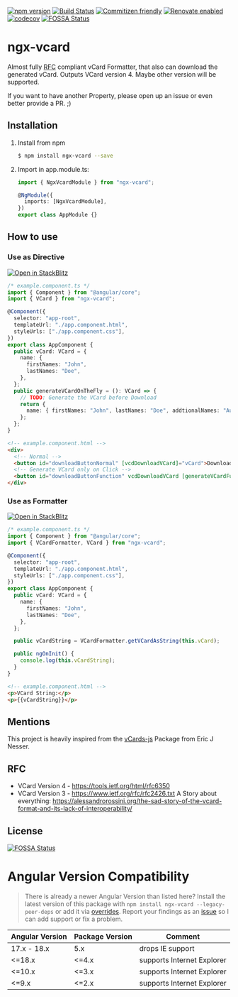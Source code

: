 [![npm version](https://badge.fury.io/js/ngx-vcard.svg)](https://badge.fury.io/js/ngx-vcard)
[![Build Status](https://dev.azure.com/DanielHabenicht/ngx-vcard/_apis/build/status/DanielHabenicht.ngx-vcard?branchName=master)](https://dev.azure.com/DanielHabenicht/ngx-vcard/_build/latest?definitionId=2&branchName=master)
[![Commitizen friendly](https://img.shields.io/badge/commitizen-friendly-brightgreen.svg)](http://commitizen.github.io/cz-cli/)
[![Renovate enabled](https://img.shields.io/badge/renovate-enabled-brightgreen.svg)](https://renovatebot.com/)
[![codecov](https://codecov.io/gh/DanielHabenicht/ngx-vcard/branch/master/graph/badge.svg)](https://codecov.io/gh/DanielHabenicht/ngx-vcard)
[![FOSSA Status](https://app.fossa.io/api/projects/git%2Bgithub.com%2FDanielHabenicht%2Fngx-vcard.svg?type=shield)](https://app.fossa.io/projects/git%2Bgithub.com%2FDanielHabenicht%2Fngx-vcard?ref=badge_shield)

# ngx-vcard

Almost fully [RFC](https://tools.ietf.org/html/rfc6350) compliant vCard
Formatter, that also can download the generated vCard. Outputs VCard version 4.
Maybe other version will be supported.

If you want to have another Property, please open up an issue or even better
provide a PR. ;)

## Installation

1.  Install from npm
    ```bash
    $ npm install ngx-vcard --save
    ```
2.  Import in app.module.ts:

    ```typescript
    import { NgxVcardModule } from "ngx-vcard";

    @NgModule({
      imports: [NgxVcardModule],
    })
    export class AppModule {}
    ```

## How to use

### Use as Directive

[![Open in StackBlitz](https://developer.stackblitz.com/img/open_in_stackblitz_small.svg)](https://stackblitz.com/github/DanielHabenicht/ngx-vcard?template=node&title=ngx-vcard%20Example)

```typescript
/* example.component.ts */
import { Component } from "@angular/core";
import { VCard } from "ngx-vcard";

@Component({
  selector: "app-root",
  templateUrl: "./app.component.html",
  styleUrls: ["./app.component.css"],
})
export class AppComponent {
  public vCard: VCard = {
    name: {
      firstNames: "John",
      lastNames: "Doe",
    },
  };
  public generateVCardOnTheFly = (): VCard => {
    // TODO: Generate the VCard before Download
    return {
      name: { firstNames: "John", lastNames: "Doe", addtionalNames: "Auto" },
    };
  };
}
```

```html
<!-- example.component.html -->
<div>
  <!-- Normal -->
  <button id="downloadButtonNormal" [vcdDownloadVCard]="vCard">Download VCard!</button>
  <!-- Generate VCard only on Click -->
  <button id="downloadButtonFunction" vcdDownloadVCard [generateVCardFunction]="generateVCardOnTheFly">Download generated VCard!</button>
</div>
```

### Use as Formatter

[![Open in StackBlitz](https://developer.stackblitz.com/img/open_in_stackblitz_small.svg)](https://stackblitz.com/github/DanielHabenicht/ngx-vcard?template=node&title=ngx-vcard%20Example)

```typescript
/* example.component.ts */
import { Component } from "@angular/core";
import { VCardFormatter, VCard } from "ngx-vcard";

@Component({
  selector: "app-root",
  templateUrl: "./app.component.html",
  styleUrls: ["./app.component.css"],
})
export class AppComponent {
  public vCard: VCard = {
    name: {
      firstNames: "John",
      lastNames: "Doe",
    },
  };

  public vCardString = VCardFormatter.getVCardAsString(this.vCard);

  public ngOnInit() {
    console.log(this.vCardString);
  }
}
```

```html
<!-- example.component.html -->
<p>VCard String:</p>
<p>{{vCardString}}</p>
```

## Mentions

This project is heavily inspired from the
[vCards-js](https://github.com/enesser/vCards-js) Package from Eric J Nesser.

## RFC

- VCard Version 4 - https://tools.ietf.org/html/rfc6350
- VCard Version 3 - https://www.ietf.org/rfc/rfc2426.txt A Story about
  everything:
  https://alessandrorossini.org/the-sad-story-of-the-vcard-format-and-its-lack-of-interoperability/

## License

[![FOSSA Status](https://app.fossa.io/api/projects/git%2Bgithub.com%2FDanielHabenicht%2Fngx-vcard.svg?type=large)](https://app.fossa.io/projects/git%2Bgithub.com%2FDanielHabenicht%2Fngx-vcard?ref=badge_large)

# Angular Version Compatibility

> There is already a newer Angular Version than listed here?
> Install the latest version of this package with `npm install ngx-vcard --legacy-peer-deps` or add it via [overrides](https://docs.npmjs.com/cli/v9/configuring-npm/package-json#overrides).
> Report your findings as an [issue](https://github.com/DanielHabenicht/ngx-vcard/issues/new/choose) so I can add support or fix a problem.

| Angular Version | Package Version | Comment                    |
| --------------- | --------------- | -------------------------- |
| 17.x - 18.x     | 5.x             | drops IE support           |
| <=18.x          | <=4.x           | supports Internet Explorer |
| <=10.x          | <=3.x           | supports Internet Explorer |
| <=9.x           | <=2.x           | supports Internet Explorer |
